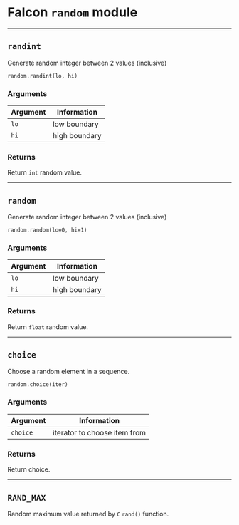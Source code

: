 # Falcon ```random``` module

-----------------------

## ```randint```

Generate random integer between 2 values (inclusive)

```random.randint(lo, hi)```

### Arguments
| Argument      | Information       |
| ------------- | ----------------- |
| ```lo```    | low boundary    |
| ```hi```    | high boundary    |

### Returns
Return ```int``` random value.

-----------------------

## ```random```

Generate random integer between 2 values (inclusive)

```random.random(lo=0, hi=1)```

### Arguments
| Argument      | Information       |
| ------------- | ----------------- |
| ```lo```    | low boundary    |
| ```hi```    | high boundary    |

### Returns
Return ```float``` random value.

-----------------------

## ```choice```

Choose a random element in a sequence.

```random.choice(iter)```

### Arguments
| Argument      | Information       |
| ------------- | ----------------- |
| ```choice```    | iterator to choose item from    |

### Returns
Return choice.

-----------------------

## ```RAND_MAX```

Random maximum value returned by ```C``` ```rand()``` function.